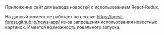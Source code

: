 Приложение сайт для вывода новостей с использованием React-Redux.

На данный момент не работает по ссылке https://orest-forest.github.io/news-app/ из-за запрещения использования новостных картинок.
Имеется возможность локального запуска.
